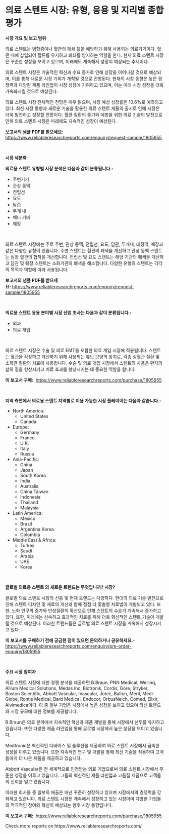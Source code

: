 <p><h1>의료 스텐트 시장: 유형, 응용 및 지리별 종합 평가</h1></p><p><strong>시장 개요 및 보고 범위</strong></p>
<p><p>의료 스텐트는 병합증이나 혈관의 폐쇄 등을 예방하기 위해 사용되는 의료기기이다. 혈관 내에 삽입되어 혈류를 유지하고 폐쇄를 방지하는 역할을 한다. 현재 의료 스텐트 시장은 꾸준한 성장을 보이고 있으며, 미래에도 계속해서 성장이 예상되는 추세이다. </p><p>의료 스텐트 시장은 기술적인 혁신과 수요 증가로 인해 성장을 이어나갈 것으로 예상되며, 이를 통해 새로운 시장 기회가 개척될 것으로 전망된다. 현재의 시장 동향은 높은 경쟁력과 다양한 제품 라인업이 시장 성장에 기여하고 있으며, 이는 미래 시장 성장을 더욱 가속화시킬 것으로 예상된다.</p><p>의료 스텐트 시장 전체적인 전망은 매우 밝으며, 시장 예상 성장률은 10.6%로 예측되고 있다. 최신 시장 동향과 새로운 기술을 활용한 의료 스텐트 제품의 출시로 인해 시장은 더욱 발전하고 성장할 전망이다. 혈관 질환의 증가와 예방을 위한 의료 기술의 발전으로 인해 의료 스텐트 시장은 미래에도 지속적인 성장이 예상된다.</p></p>
<p><strong>보고서의 샘플 PDF를 받으세요:</strong> <a href="https://www.reliableresearchreports.com/enquiry/request-sample/1805955">https://www.reliableresearchreports.com/enquiry/request-sample/1805955</a></p>
<p>&nbsp;</p>
<p><strong>시장 세분화</strong></p>
<p><strong>의료용 스텐트 유형별 시장 분석은 다음과 같이 분류됩니다.:</strong></p>
<p><ul><li>주변기기</li><li>관상 동맥</li><li>전립선</li><li>요도</li><li>담즙</li><li>두개 내</li><li>베나 카바</li><li>췌장</li></ul></p>
<p>&nbsp;</p>
<p><p>의료 스텐트 시장에는 주로 주변, 관상 동맥, 전립선, 요도, 담관, 두개내, 대정맥, 췌장과 같은 다양한 유형이 있습니다. 주변 스텐트는 혈관의 폐색을 개선하고 관상 동맥 스텐트는 심장 혈관의 협착을 개선합니다. 전립선 및 요도 스텐트는 해당 기관의 폐색을 개선하고 담관 및 췌장 스텐트는 소화기관의 폐색을 해소합니다. 다양한 유형의 스텐트는 각각의 목적과 역할에 따라 사용됩니다.</p></p>
<p><strong>보고서의 샘플 PDF를 받으세요:</strong>&nbsp;<a href="https://www.reliableresearchreports.com/enquiry/request-sample/1805955">https://www.reliableresearchreports.com/enquiry/request-sample/1805955</a></p>
<p>&nbsp;</p>
<p><strong> 의료용 스텐트 응용 분야별 시장 산업 조사는 다음과 같이 분류됩니다.:</strong></p>
<p><ul><li>외과</li><li>의료 개입</li></ul></p>
<p>&nbsp;</p>
<p><p>의료 스텐트 시장은 수술 및 의료 EMT를 포함한 의료 개입 시장에 적용됩니다. 스텐트는 혈관을 확장하고 개선하기 위해 사용되는 튜브 모양의 장치로, 각종 심혈관 질환 및 소화관 질환의 치료에 사용됩니다. 수술 및 의료 개입 시장에서 스텐트의 사용은 환자의 삶의 질을 향상시키고 치료 효과를 향상시키는 데 중요한 역할을 합니다.</p></p>
<p><strong>이 보고서 구매:</strong>&nbsp; <a href="https://www.reliableresearchreports.com/purchase/1805955">https://www.reliableresearchreports.com/purchase/1805955</a></p>
<p>&nbsp;</p>
<p><strong>지역 측면에서 의료용 스텐트 지역별로 이용 가능한 시장 플레이어는 다음과 같습니다.:</strong></p>
<p><ul>
    <li>
        North America:
        <ul>
            <li>United States</li>
            <li>Canada</li>
        </ul>
    </li>
    <li>
        Europe:
        <ul>
            <li>Germany</li>
            <li>France</li>
            <li>U.K.</li>
            <li>Italy</li>
            <li>Russia</li>
        </ul>
    </li>
    <li>
        Asia-Pacific:
        <ul>
            <li>China</li>
            <li>Japan</li>
            <li>South Korea</li>
            <li>India</li>
            <li>Australia</li>
            <li>China Taiwan</li>
            <li>Indonesia</li>
            <li>Thailand</li>
            <li>Malaysia</li>
        </ul>
    </li>
    <li>
        Latin America:
        <ul>
            <li>Mexico</li>
            <li>Brazil</li>
            <li>Argentina Korea</li>
            <li>Colombia</li>
        </ul>
    </li>
    <li>
        Middle East & Africa:
        <ul>
            <li>Turkey</li>
            <li>Saudi</li>
            <li>Arabia</li>
            <li>UAE</li>
            <li>Korea</li>
        </ul>
    </li>
    </ul></p>
<p>&nbsp;</p>
<p><strong>글로벌 의료용 스텐트 의 새로운 트렌드는 무엇입니까? 시장?</strong></p>
<p><p>글로벌 의료 스텐트 시장의 신흥 및 현재 트렌드는 다양하다. 현대의 의료 기술 발전으로 인해 스텐트 디자인 및 재료의 개선과 함께 점점 더 맞춤형 치료법이 개발되고 있다. 또한, 노화 인구의 증가와 만성질환의 확산으로 인해 스텐트의 수요가 계속해서 증가하고 있다. 또한, 미래에는 신속하고 효과적인 치료를 위해 더욱 혁신적인 스텐트 기술이 개발될 것으로 예상된다. 이러한 트렌드들은 글로벌 의료 스텐트 시장을 계속해서 성장시키고 있다.</p></p>
<p><strong>이 보고서를 구매하기 전에 궁금한 점이 있으면 문의하거나 공유하세요.</strong>- <a href="https://www.reliableresearchreports.com/enquiry/pre-order-enquiry/1805955">https://www.reliableresearchreports.com/enquiry/pre-order-enquiry/1805955</a></p>
<p>&nbsp;</p>
<p><strong>주요 시장 참여자</strong></p>
<p><p>의료 스텐트 시장에 대한 경쟁 분석을 제공하면 B.Braun, PNN Medical, Wellinq, Allium Medical Solutions, Medas Inc, Biotronik, Cordis, Gore, Stryker, Boston Scientific, Abbott Vascular, iVascular, Jotec, Balton, Meril, Medi-Globe, Rontis Medical, Bard Medical, Endocor, OrbusNeich, Comed, Elixir, Alvimedica이다. 이 중 일부 기업은 시장에서 높은 성장을 보이고 있으며 최신 트렌드와 시장 규모에 대한 정보를 제공합니다.</p><p>B.Braun은 의료 분야에서 지속적인 혁신과 제품 개발을 통해 시장에서 선두를 유지하고 있습니다. 또한 다양한 제품 라인업을 통해 글로벌 시장에서 높은 성장을 보이고 있습니다.</p><p>Medtronic은 혁신적인 디바이스 및 솔루션을 제공하여 의료 스텐트 시장에서 급속한 성장을 이루고 있습니다. 또한 지속적인 연구 및 개발을 통해 최신 기술을 적용하여 고객들에게 더 나은 제품을 제공하고 있습니다.</p><p>Abbott Vascular은 전 세계적으로 인정받는 의료 기업으로써 의료 스텐트 시장에서 꾸준한 성장을 이루고 있습니다. 그들의 혁신적인 제품 라인업과 고품질 제품으로 고객들의 신뢰를 얻고 있습니다.</p><p>이러한 회사들 중 일부의 매출은 매년 꾸준히 성장하고 있으며 시장에서의 경쟁력을 강화하고 있습니다. 의료 스텐트 시장은 계속해서 성장하고 있는 시장이며 다양한 기업들의 적극적인 참여와 혁신이 예상되는 향후 시장 동향입니다.</p></p>
<p><strong>이 보고서 구매:</strong>&nbsp;&nbsp;<a href="https://www.reliableresearchreports.com/purchase/1805955">https://www.reliableresearchreports.com/purchase/1805955</a></p>
<p>Check more reports on https://www.reliableresearchreports.com/</p>
